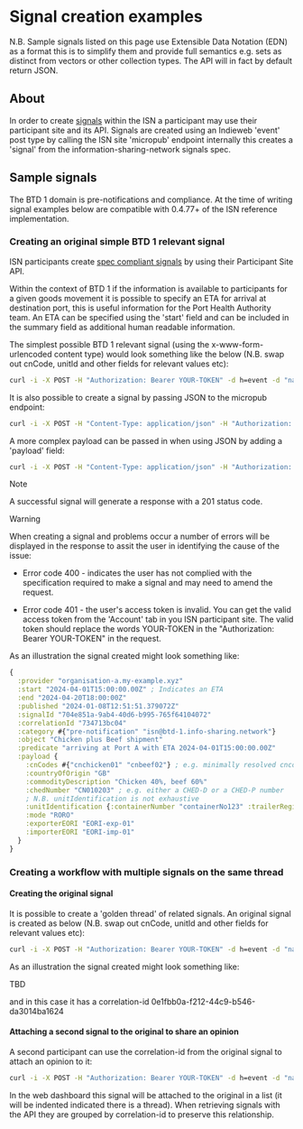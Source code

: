 # Signal creation examples

N.B. Sample signals listed on this page use Extensible Data Notation (EDN) as a format this is to simplify them and provide full semantics e.g. sets as distinct from vectors or other collection types. The API will in fact by default return JSON.

## About

In order to create [signals](https://github.com/information-sharing-networks/signals) within the ISN a participant may use their participant site and its API.
Signals are created using an Indieweb 'event' post type by calling the ISN site 'micropub' endpoint internally this creates a 'signal' from the information-sharing-network signals spec.

## Sample signals
The BTD 1 domain is pre-notifications and compliance.
At the time of writing signal examples below are compatible with 0.4.77+ of the ISN reference implementation.

### Creating an original simple BTD 1 relevant signal

ISN participants create [spec compliant signals](https://github.com/information-sharing-networks/signals) by using their Participant Site API.

Within the context of BTD 1 if the information is available to participants for a given goods movement it is possible to specify an ETA for arrival at destination port, this is useful information for the Port Health Authority team. An ETA can be specified using the 'start' field and can be included in the summary field as additional human readable information.

The simplest possible BTD 1 relevant signal (using the x-www-form-urlencoded content type) would look something like the below (N.B. swap out cnCode, unitId and other fields for relevant values etc):

```bash
curl -i -X POST -H "Authorization: Bearer YOUR-TOKEN" -d h=event -d "name=brazil nuts" -d start="2024-03-25T15:00:00.00Z" -d "summary=moving to PortA with ETA 2024-03-25T15:00:00.00Z" -d category=pre-notification -d category=isn@btd-1.info-sharing.network -d "description=cnCode=cnNuts^countryOfOrigin=GB^unitId=134149^unitType=container^mode=RORO" https://your-site.my-example.xyz/micropub
```

It is also possible to create a signal by passing JSON to the micropub endpoint:

```bash
curl -i -X POST -H "Content-Type: application/json" -H "Authorization: Bearer YOUR-TOKEN" -d '{"h": "event", "name": "brazil nuts", "start": "2024-03-25T15:00:00.00Z" "summary": "moving to PortA with ETA 2024-03-25T15:00:00.00Z", "category": ["pre-notification", "isn@btd-1.info-sharing.network"], "description": "cnCode=cnNuts^countryOfOrigin=GB^unitId=134149^unitType=container^mode=RORO"}' https://your-site.my-example.xyz/micropub
```

A more complex payload can be passed in when using JSON by adding a 'payload' field:

```bash
curl -i -X POST -H "Content-Type: application/json" -H "Authorization: Bearer YOUR-TOKEN" -d '{"h": "event", "name": "chicken and beef", "start": "2024-03-25T15:00:00.00Z", "summary": "moving to PortA with ETA 2024-03-25T15:00:00.00Z", "category": ["pre-notification", "isn@btd-1.info-sharing.network"], "payload": {"cnCodes": ["cnchicken123", "cnbeef123"], "commodityDescription": "Chicken 40%, beef 60%", "countryOfOrigin": "GB", "chedNumber": "CN010203", "unitIdentification": {"ContainerNumber": "containerNo123"}, "mode": "RORO", "exporterEORI": "eori-exp-01", "importerEORI": "eori-imp-01"}}' https://your-site.my-example.xyz/micropub
```

> [!NOTE]
>A successful signal will generate a response with a 201 status code.

> [!WARNING]
>When creating a signal and problems occur a number of errors will be displayed in the response to assit the user in identifying the cause of the issue:

- Error code 400 - indicates the user has not complied with the specification required to make a signal and may need to amend the request.

- Error code 401 - the user's access token is invalid. You can get the valid access token from the 'Account' tab in you ISN participant site. The valid token should replace the words YOUR-TOKEN in the "Authorization: Bearer YOUR-TOKEN" in the request.


As an illustration the signal created might look something like:

```clojure
{
  :provider "organisation-a.my-example.xyz"
  :start "2024-04-01T15:00:00.00Z" ; Indicates an ETA
  :end "2024-04-20T18:00:00Z"
  :published "2024-01-08T12:51:51.379072Z"
  :signalId "704e851a-9ab4-40d6-b995-765f64104072"
  :correlationId "734713bc04"
  :category #{"pre-notification" "isn@btd-1.info-sharing.network"}
  :object "Chicken plus Beef shipment"
  :predicate "arriving at Port A with ETA 2024-04-01T15:00:00.00Z"
  :payload {
    :cnCodes #{"cnchicken01" "cnbeef02"} ; e.g. minimally resolved cncodes will be four characters/digits long (may be longer or more resolved)
    :countryOfOrigin "GB"
    :commodityDescription "Chicken 40%, beef 60%"
    :chedNumber "CN010203" ; e.g. either a CHED-D or a CHED-P number
    ; N.B. unitIdentification is not exhaustive
    :unitIdentification {:containerNumber "containerNo123" :trailerRegistrationNumber "trailerRegNo123"}
    :mode "RORO"
    :exporterEORI "EORI-exp-01"
    :importerEORI "EORI-imp-01"
  }
}
```



### Creating a workflow with multiple signals on the same thread

#### Creating the original signal

It is possible to create a 'golden thread' of related signals. An original signal is created as below (N.B. swap out cnCode, unitId and other fields for relevant values etc):

```bash
curl -i -X POST -H "Authorization: Bearer YOUR-TOKEN" -d h=event -d "name=brazil nuts" -d "summary=moving to PortA" -d category=pre-notification -d category=isn@btd-1.info-sharing.network -d "description=cnCode=cnNuts^countryOfOrigin=GB^unitId=134149^unitType=container^mode=RORO" https://your-site.my-example.xyz/micropub
```

As an illustration the signal created might look something like:

TBD

and in this case it has a correlation-id 0e1fbb0a-f212-44c9-b546-da3014ba1624

#### Attaching a second signal to the original to share an opinion

A second participant can use the correlation-id from the original signal to attach an opinion to it:

```bash
curl -i -X POST -H "Authorization: Bearer YOUR-TOKEN" -d h=event -d "name=nuts and bolts" -d "summary=reclassified as nuts and bolts" -d category=pre-notification -d category=isn@btd-1.info-sharing.network -d "description=correlation-id=0e1fbb0a-f212-44c9-b546-da3014ba1624^cnCode=cnNutsBolts^countryOfOrigin=GB^unitId=134149^unitType=container^mode=RORO" https://your-site.my-example.xyz/micropub
```
In the web dashboard this signal will be attached to the original in a list (it will be indented indicated there is a thread). When retrieving signals with the API they are grouped by correlation-id to preserve this relationship.
